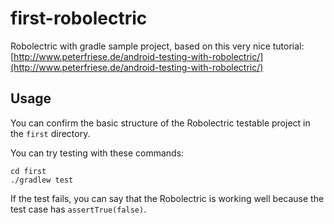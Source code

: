 first-robolectric
==================

Robolectric with gradle sample project, based on this very nice tutorial:  
[http://www.peterfriese.de/android-testing-with-robolectric/](http://www.peterfriese.de/android-testing-with-robolectric/)

## Usage

You can confirm the basic structure of the Robolectric testable project
in the `first` directory.  

You can try testing with these commands:

    cd first
    ./gradlew test

If the test fails, you can say that the Robolectric is working well
because the test case has `assertTrue(false)`.
